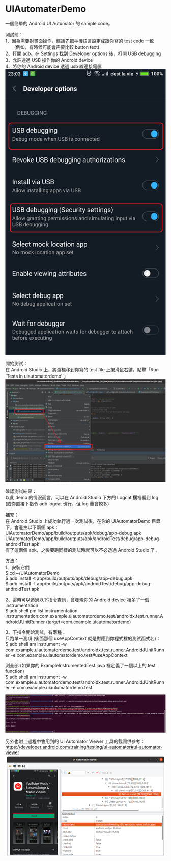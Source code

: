 # UIAutomaterDemo
  
一個簡單的 Android UI Automator 的 sample code。  
  
測試前：  
1、因為需要對畫面操作，建議先把手機語言設定成跟你寫的 test code 一致  
　　(例如，有時候可能會需要比較 button text)  
2、打開 adb。在 Settings 找到 Developer options 後，打開 USB debugging  
3、允許透過 USB 操作你的 Android device  
4、將你的 Android device 透過 usb 線連接電腦  
![image](https://github.com/Chester13/UIAutomaterDemo/blob/master/Screenshot_DeveloperOptions.png)  
  
  
開始測試：  
在 Android Studio 上，將游標移到你寫的 test file 上按滑鼠右鍵，點擊「Run 'Tests in uiautomatordemo''」  
![image](https://github.com/Chester13/UIAutomaterDemo/blob/master/HowToStartTest.png)  
  
  
確認測試結果：  
以此 demo 的情況而言，可以在 Android Studio 下方的 Logcat 欄裡看到 log  
(或你直接下指令 adb logcat 也行，但 log 量會較多)  
  
  
補充：  
在 Android Studio 上成功執行過一次測試後，在你的 UiAutomatorDemo 目錄下，會產生以下兩個 apk：  
UiAutomatorDemo/app/build/outputs/apk/debug/app-debug.apk  
UiAutomatorDemo/app/build/outputs/apk/androidTest/debug/app-debug-androidTest.apk  
有了這兩個 apk，之後要跑同樣的測試時就可以不必透過 Android Studio 了。  
  
  
方法：  
1、安裝它們  
$ cd ~/UiAutomatorDemo  
$ adb install -t app/build/outputs/apk/debug/app-debug.apk  
$ adb install -t app/build/outputs/apk/androidTest/debug/app-debug-androidTest.apk  
  
2、這時可以透過以下指令查詢，會發現你的 Android device 裡多了一個 instrumentation  
$ adb shell pm list instrumentation  
instrumentation:com.example.uiautomatordemo.test/androidx.test.runner.AndroidJUnitRunner (target=com.example.uiautomatordemo)  

3、下指令開始測試，有兩種：  
只跑單一測項 (後面那個 useAppContext 就是對應到你程式裡的測試函式名)：  
$ adb shell am instrument -w com.example.uiautomatordemo.test/androidx.test.runner.AndroidJUnitRunner -e com.example.uiautomatordemo.test#useAppContext  
  
測全部 (如果你的 ExampleInstrumentedTest.java 裡定義了一個以上的 test function)  
$ adb shell am instrument -w com.example.uiautomatordemo.test/androidx.test.runner.AndroidJUnitRunner -e com.example.uiautomatordemo.test  
  
![image](https://github.com/Chester13/UIAutomaterDemo/blob/master/Screeshot_command_run_test.png)  
  
  
另外也附上過程中會用到的 UI Automator Viewer 工具的截圖供參考：  
https://developer.android.com/training/testing/ui-automator#ui-automator-viewer  
![image](https://github.com/Chester13/UIAutomaterDemo/blob/master/Screenshot_UiAutomatorViewer.png)  
